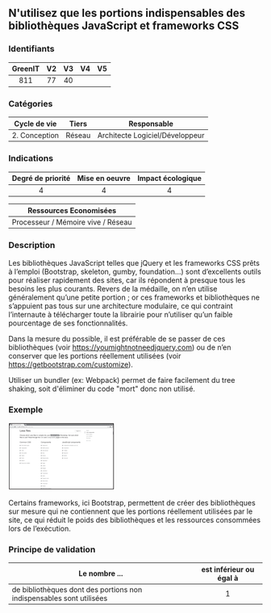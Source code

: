 ## N'utilisez que les portions indispensables des bibliothèques JavaScript et frameworks CSS

### Identifiants

| GreenIT | V2  | V3  | V4  | V5  |
| :-----: | :-: | :-: | :-: | :-: |
|   811   | 77  | 40  |     |     |

### Catégories

| Cycle de vie  | Tiers  |           Responsable           |
| :-----------: | :----: | :-----------------------------: |
| 2. Conception | Réseau | Architecte Logiciel/Développeur |

### Indications

| Degré de priorité | Mise en oeuvre | Impact écologique |
| :---------------: | :------------: | :---------------: |
|         4         |       4        |         4         |

|       Ressources Economisées       |
| :--------------------------------: |
| Processeur / Mémoire vive / Réseau |

### Description

Les bibliothèques JavaScript telles que jQuery et les frameworks CSS prêts à l’emploi (Bootstrap, skeleton, gumby, foundation…)
sont d’excellents outils pour réaliser rapidement des sites, car ils répondent à presque tous les besoins les plus courants.
Revers de la médaille, on n’en utilise généralement qu’une petite portion ; or ces frameworks et bibliothèques ne s’appuient pas tous sur une architecture modulaire,
ce qui contraint l’internaute à télécharger toute la librairie pour n’utiliser qu’un faible pourcentage de ses fonctionnalités.

Dans la mesure du possible, il est préférable de se passer de ces bibliothèques (voir https://youmightnotneedjquery.com)
ou de n’en conserver que les portions réellement utilisées (voir https://getbootstrap.com/customize).

Utiliser un bundler (ex: Webpack) permet de faire facilement du tree shaking, soit d'éliminer du code "mort" donc non utilisé.

### Exemple

![img_1.png](img_1.png)

Certains frameworks, ici Bootstrap, permettent de créer des bibliothèques sur mesure qui ne contiennent que les portions réellement
utilisées par le site, ce qui réduit le poids des bibliothèques et les ressources consommées lors de l’exécution.

### Principe de validation

| Le nombre ...                                                        | est inférieur ou égal à |
| -------------------------------------------------------------------- | :---------------------: |
| de bibliothèques dont des portions non indispensables sont utilisées |            1            |
